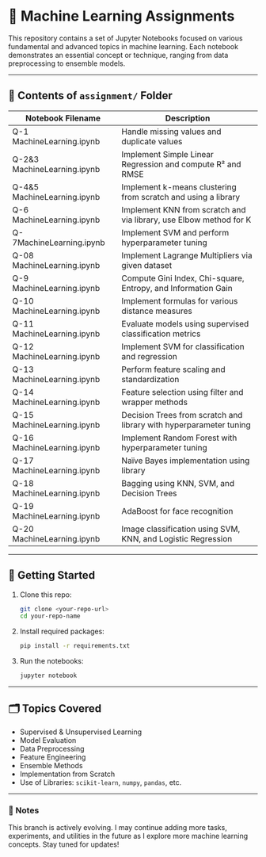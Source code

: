 # 🧠 Machine Learning Assignments

This repository contains a set of Jupyter Notebooks focused on various fundamental and advanced topics in machine learning. Each notebook demonstrates an essential concept or technique, ranging from data preprocessing to ensemble models.

---

## 📂 Contents of `assignment/` Folder

| Notebook Filename                  | Description |
|------------------------------------|-------------|
| Q-1 MachineLearning.ipynb          | Handle missing values and duplicate values |
| Q-2&3 MachineLearning.ipynb        | Implement Simple Linear Regression and compute R² and RMSE |
| Q-4&5 MachineLearning.ipynb        | Implement k-means clustering from scratch and using a library |
| Q-6 MachineLearning.ipynb          | Implement KNN from scratch and via library, use Elbow method for K |
| Q-7MachineLearning.ipynb           | Implement SVM and perform hyperparameter tuning |
| Q-08 MachineLearning.ipynb         | Implement Lagrange Multipliers via given dataset |
| Q-9 MachineLearning.ipynb          | Compute Gini Index, Chi-square, Entropy, and Information Gain |
| Q-10 MachineLearning.ipynb         | Implement formulas for various distance measures |
| Q-11 MachineLearning.ipynb         | Evaluate models using supervised classification metrics |
| Q-12 MachineLearning.ipynb         | Implement SVM for classification and regression |
| Q-13 MachineLearning.ipynb         | Perform feature scaling and standardization |
| Q-14 MachineLearning.ipynb         | Feature selection using filter and wrapper methods |
| Q-15 MachineLearning.ipynb         | Decision Trees from scratch and library with hyperparameter tuning |
| Q-16 MachineLearning.ipynb         | Implement Random Forest with hyperparameter tuning |
| Q-17 MachineLearning.ipynb         | Naïve Bayes implementation using library |
| Q-18 MachineLearning.ipynb         | Bagging using KNN, SVM, and Decision Trees |
| Q-19 MachineLearning.ipynb         | AdaBoost for face recognition |
| Q-20 MachineLearning.ipynb         | Image classification using SVM, KNN, and Logistic Regression |

---

## 🔧 Getting Started

1. Clone this repo:
   ```bash
   git clone <your-repo-url>
   cd your-repo-name
   ```

2. Install required packages:
   ```bash
   pip install -r requirements.txt
   ```

3. Run the notebooks:
   ```bash
   jupyter notebook
   ```

---

## 🗂 Topics Covered

- Supervised & Unsupervised Learning
- Model Evaluation
- Data Preprocessing
- Feature Engineering
- Ensemble Methods
- Implementation from Scratch
- Use of Libraries: `scikit-learn`, `numpy`, `pandas`, etc.

---

### 📌 Notes

This branch is actively evolving. I may continue adding more tasks, experiments, and utilities in the future as I explore more machine learning concepts. Stay tuned for updates!
